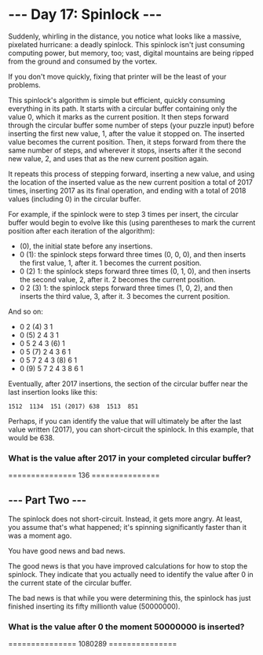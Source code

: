 # --- Day 17: Spinlock ---
Suddenly, whirling in the distance, you notice what looks like a massive, pixelated hurricane: a deadly spinlock. This spinlock isn't just consuming computing power, but memory, too; vast, digital mountains are being ripped from the ground and consumed by the vortex.

If you don't move quickly, fixing that printer will be the least of your problems.

This spinlock's algorithm is simple but efficient, quickly consuming everything in its path. It starts with a circular buffer containing only the value 0, which it marks as the current position. It then steps forward through the circular buffer some number of steps (your puzzle input) before inserting the first new value, 1, after the value it stopped on. The inserted value becomes the current position. Then, it steps forward from there the same number of steps, and wherever it stops, inserts after it the second new value, 2, and uses that as the new current position again.

It repeats this process of stepping forward, inserting a new value, and using the location of the inserted value as the new current position a total of 2017 times, inserting 2017 as its final operation, and ending with a total of 2018 values (including 0) in the circular buffer.

For example, if the spinlock were to step 3 times per insert, the circular buffer would begin to evolve like this (using parentheses to mark the current position after each iteration of the algorithm):

- (0), the initial state before any insertions.
- 0 (1): the spinlock steps forward three times (0, 0, 0), and then inserts the first value, 1, after it. 1 becomes the current position.
- 0 (2) 1: the spinlock steps forward three times (0, 1, 0), and then inserts the second value, 2, after it. 2 becomes the current position.
- 0  2 (3) 1: the spinlock steps forward three times (1, 0, 2), and then inserts the third value, 3, after it. 3 becomes the current position.

And so on:

- 0  2 (4) 3  1
- 0 (5) 2  4  3  1
- 0  5  2  4  3 (6) 1
- 0  5 (7) 2  4  3  6  1
- 0  5  7  2  4  3 (8) 6  1
- 0 (9) 5  7  2  4  3  8  6  1

Eventually, after 2017 insertions, the section of the circular buffer near the last insertion looks like this:

`1512  1134  151 (2017) 638  1513  851`

Perhaps, if you can identify the value that will ultimately be after the last value written (2017), you can short-circuit the spinlock. In this example, that would be 638.

### What is the value after 2017 in your completed circular buffer?
=============== 136 ===============

## --- Part Two ---
The spinlock does not short-circuit. Instead, it gets more angry. At least, you assume that's what happened; it's spinning significantly faster than it was a moment ago.

You have good news and bad news.

The good news is that you have improved calculations for how to stop the spinlock. They indicate that you actually need to identify the value after 0 in the current state of the circular buffer.

The bad news is that while you were determining this, the spinlock has just finished inserting its fifty millionth value (50000000).

### What is the value after 0 the moment 50000000 is inserted?
=============== 1080289 ===============